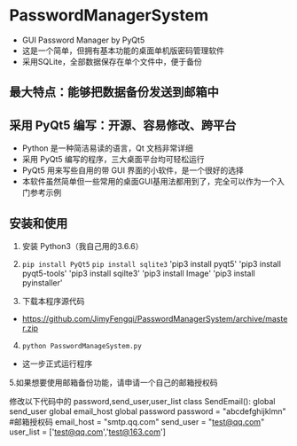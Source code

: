 # PasswordManagerSystem

- GUI Password Manager by PyQt5 
- 这是一个简单，但拥有基本功能的桌面单机版密码管理软件
- 采用SQLite，全部数据保存在单个文件中，便于备份

## 最大特点：能够把数据备份发送到邮箱中

## 采用 PyQt5 编写：开源、容易修改、跨平台

- Python 是一种简洁易读的语言，Qt 文档非常详细
- 采用 PyQt5 编写的程序，三大桌面平台均可轻松运行
- PyQt5 用来写些自用的带 GUI 界面的小软件，是一个很好的选择
- 本软件虽然简单但一些常用的桌面GUI基用法都用到了，完全可以作为一个入门参考示例

## 安装和使用

1. 安装 Python3（我自己用的3.6.6）
2. `pip install PyQt5`
`pip install sqlite3`
'pip3 install pyqt5'
'pip3 install pyqt5-tools'
'pip3 install sqilte3'
'pip3 install Image'
'pip3 install pyinstaller'

3. 下载本程序源代码
  - https://github.com/JimyFengqi/PasswordManagerSystem/archive/master.zip

4. `python PasswordManageSystem.py`
  - 这一步正式运行程序
  
5.如果想要使用邮箱备份功能，请申请一个自己的邮箱授权码

修改以下代码中的  password,send_user,user_list
class SendEmail():
    global send_user
    global email_host
    global password
    password = "abcdefghijklmn" #邮箱授权码
    email_host = "smtp.qq.com"
    send_user = "test@qq.com"
    user_list = ['test@qq.com','test@163.com']
